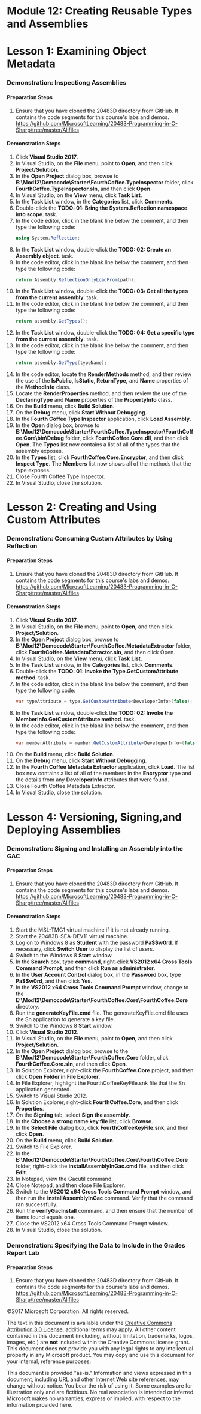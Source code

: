 
# Module 12: Creating Reusable Types and Assemblies

# Lesson 1:  Examining Object Metadata

### Demonstration: Inspectiong Assemblies

#### Preparation Steps

1. Ensure that you have cloned the 20483D directory from GitHub. It contains the code segments for this course's labs and demos. https://github.com/MicrosoftLearning/20483-Programming-in-C-Sharp/tree/master/Allfiles

#### Demonstration Steps

1.	Click **Visual Studio 2017**.
2.	In Visual Studio, on the **File** menu, point to **Open**, and then click **Project/Solution**.
3.	In the **Open Project** dialog box, browse to **E:\Mod12\Democode\Starter\FourthCoffee.TypeInspector** folder, click **FourthCoffee.TypeInspector.sln**, and then click **Open**.
4.	In Visual Studio, on the **View** menu, click **Task List**.
5.	In the **Task List** window, in the **Categories** list, click **Comments**.
6.	Double-click the **TODO: 01: Bring the System.Reflection namespace into scope**. task.
7.	In the code editor, click in the blank line below the comment, and then type the following code:
    ```cs
    using System.Reflection;
    ```
8.	In the **Task List** window, double-click the **TODO: 02: Create an Assembly object**. task.
9.	In the code editor, click in the blank line below the comment, and then type the following code:
    ```cs
    return Assembly.ReflectionOnlyLoadFrom(path);
    ```
10.	In the **Task List** window, double-click the **TODO: 03: Get all the types from the current assembly**. task.
11.	In the code editor, click in the blank line below the comment, and then type the following code:
    ```cs
    return assembly.GetTypes();
    ```
12.	In the **Task List** window, double-click the **TODO: 04: Get a specific type from the current assembly**. task.
13.	In the code editor, click in the blank line below the comment, and then type the following code:
    ```cs
    return assembly.GetType(typeName);
    ```
14.	In the code editor, locate the **RenderMethods** method, and then review the use of the **IsPublic, IsStatic, ReturnType,** and **Name** properties of the **MethodInfo** class.
15.	Locate the **RenderProperties** method, and then review the use of the **DeclaringType** and **Name** properties of the **PropertyInfo** class.
16.	On the **Build** menu, click **Build Solution**.
17.	On the **Debug** menu, click **Start Without Debugging**.
18.	In the **Fourth Coffee Type Inspector** application, click **Load Assembly**.
19.	In the **Open** dialog box, browse to **E:\Mod12\Democode\Starter\FourthCoffee.TypeInspector\FourthCoffee.Core\bin\Debug** folder, click **FourthCoffee.Core.dll**, and then click **Open**. The **Types** list now contains a list of all of the types that the assembly exposes.
20.	In the **Types** list, click **FourthCoffee.Core.Encryptor**, and then click **Inspect Type**. The **Members** list now shows all of the methods that the type exposes.
21.	Close Fourth Coffee Type Inspector.
22.	In Visual Studio, close the solution.


# Lesson 2:  Creating and Using Custom Attributes

### Demonstration: Consuming Custom Attributes by Using Reflection

#### Preparation Steps

1. Ensure that you have cloned the 20483D directory from GitHub. It contains the code segments for this course's labs and demos. https://github.com/MicrosoftLearning/20483-Programming-in-C-Sharp/tree/master/Allfiles

#### Demonstration Steps

1.	Click **Visual Studio 2017**.
2.	In Visual Studio, on the **File** menu, point to **Open**, and then click **Project/Solution**.
3.	In the **Open Project** dialog box, browse to **E:\Mod12\Democode\Starter\FourthCoffee.MetadataExtractor** folder, click **FourthCoffee.MetadataExtractor.sln**, and then click Open.
4.	In Visual Studio, on the **View** menu, click **Task List**.
5.	In the **Task List** window, in the **Categories** list, click **Comments**.
6.	Double-click the **TODO: 01: Invoke the Type.GetCustomAttribute method**. task.
7.	In the code editor, click in the blank line below the comment, and then type the following code:
    ```cs
    var typeAttribute = type.GetCustomAttribute<DeveloperInfo>(false);
    ```
8.	In the **Task List** window, double-click the **TODO: 02: Invoke the MemberInfo.GetCustomAttribute method**. task.
9.	In the code editor, click in the blank line below the comment, and then type the following code:
    ```cs
    var memberAttribute = member.GetCustomAttribute<DeveloperInfo>(false);
    ```
10.	On the **Build** menu, click **Build Solution**.
11.	On the **Debug** menu, click **Start Without Debugging**.
12.	In the **Fourth Coffee Metadata Extractor** application, click **Load**. The list box now contains a list of all of the members in the **Encryptor** type and the details from any **DeveloperInfo** attributes that were found.
13.	Close Fourth Coffee Metadata Extractor.
14.	In Visual Studio, close the solution.


# Lesson 4: Versioning, Signing,and Deploying Assemblies

### Demonstration: Signing and Installing an Assembly into the GAC

#### Preparation Steps

1. Ensure that you have cloned the 20483D directory from GitHub. It contains the code segments for this course's labs and demos. https://github.com/MicrosoftLearning/20483-Programming-in-C-Sharp/tree/master/Allfiles

#### Demonstration Steps

1.  Start the MSL-TMG1 virtual machine if it is not already running.
2.  Start the 20483B-SEA-DEV11 virtual machine.
3.  Log on to Windows 8 as **Student** with the password **Pa\$\$w0rd**. If
    necessary, click **Switch User** to display the list of users.
4.  Switch to the Windows 8 **Start** window.
5.  In the **Search** box, type **command**, right-click **VS2012 x64 Cross
    Tools Command Prompt**, and then click **Run as administrator**.
6.  In the **User Account Control** dialog box, in the **Password** box, type
    **Pa\$\$w0rd**, and then click **Yes**.
7.  In the **VS2012 x64 Cross Tools Command Prompt** window, change to the
    **E:\\Mod12\\Democode\\Starter\\FourthCoffee.Core\\FourthCoffee.Core**
    directory.
8.  Run the **generateKeyFile.cmd** file. The generateKeyFile.cmd file uses the
    Sn application to generate a key file.
9.  Switch to the Windows 8 **Start** window.
10. Click **Visual Studio 2012**.
11. In Visual Studio, on the **File** menu, point to **Open**, and then click
    **Project/Solution**.
12. In the **Open Project** dialog box, browse to the
    **E:\\Mod12\\Democode\\Starter\\FourthCoffee.Core** folder, click
    **FourthCoffee.Core.sln**, and then click **Open**.
13. In Solution Explorer, right-click the **FourthCoffee.Core** project, and
    then click **Open Folder in File Explorer**.
14. In File Explorer, highlight the FourthCoffeeKeyFile.snk file that the Sn
    application generated.
15. Switch to Visual Studio 2012.
16. In Solution Explorer, right-click **FourthCoffee.Core**, and then click
    **Properties**.
17. On the **Signing** tab, select **Sign the assembly**.
18. In the **Choose a strong name key file** list, click **Browse**.
19. In the **Select File** dialog box, click **FourthCoffeeKeyFile.snk**, and
    then click **Open**.
20. On the **Build** menu, click **Build Solution**.
21. Switch to File Explorer.
22. In the
    **E:\\Mod12\\Democode\\Starter\\FourthCoffee.Core\\FourthCoffee.Core**
    folder, right-click the **installAssemblyInGac.cmd** file, and then click
    **Edit**.
23. In Notepad, view the Gacutil command.
24. Close Notepad, and then close File Explorer.
25. Switch to the **VS2012 x64 Cross Tools Command Prompt** window, and then run
    the **installAssemblyInGac** command. Verify that the command ran
    successfully.
26. Run the **verifyGacInstall** command, and then ensure that the number of
    items found equals one.
27. Close the VS2012 x64 Cross Tools Command Prompt window.
28. In Visual Studio, close the solution.




### Demonstration: Specifying the Data to Include in the Grades Report Lab

#### Preparation Steps

1. Ensure that you have cloned the 20483D directory from GitHub. It contains the code segments for this course's labs and demos. https://github.com/MicrosoftLearning/20483-Programming-in-C-Sharp/tree/master/Allfiles



©2017 Microsoft Corporation. All rights reserved.

The text in this document is available under the  [Creative Commons Attribution 3.0 License](https://creativecommons.org/licenses/by/3.0/legalcode), additional terms may apply. All other content contained in this document (including, without limitation, trademarks, logos, images, etc.) are  **not**  included within the Creative Commons license grant. This document does not provide you with any legal rights to any intellectual property in any Microsoft product. You may copy and use this document for your internal, reference purposes.

This document is provided &quot;as-is.&quot; Information and views expressed in this document, including URL and other Internet Web site references, may change without notice. You bear the risk of using it. Some examples are for illustration only and are fictitious. No real association is intended or inferred. Microsoft makes no warranties, express or implied, with respect to the information provided here.
